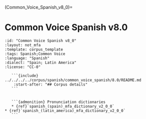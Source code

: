 
(Common_Voice_Spanish_v8_0)=
# Common Voice Spanish v8.0

``````{corpus} Common Voice Spanish v8.0
:id: "Common Voice Spanish v8_0"
:layout: not_mfa
:template: corpus_template
:tags: Spanish;Common Voice
:language: "Spanish"
:dialect: "Spain; Latin America"
:license: "CC-0"

   ```{include} ../../../../corpus/spanish/common_voice_spanish/8.0/README.md
    :start-after: "## Corpus details"
   ```


   ```{admonition} Pronunciation dictionaries
   * {ref}`spanish_(spain)_mfa_dictionary_v2_0_0`
* {ref}`spanish_(latin_america)_mfa_dictionary_v2_0_0`
   ```
``````
